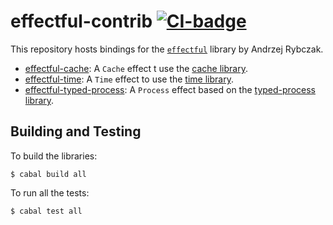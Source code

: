# effectful-contrib [![CI-badge][CI-badge]][CI-url]

This repository hosts bindings for the [`effectful`][effectful] library by Andrzej Rybczak.

* [effectful-cache](./effectful-cache): A `Cache` effect t use the [cache library][cache].
* [effectful-time](./effectful-time): A `Time` effect to use the [time library][time].
* [effectful-typed-process](./effectful-typed-process): A `Process` effect based on the [typed-process library][typed-process].

## Building and Testing

To build the libraries:

```
$ cabal build all
```

To run all the tests:

```
$ cabal test all
```

[effectful]: https://github.com/arybczak/effectful
[CI-badge]: https://img.shields.io/github/workflow/status/Kleidukos/effectful-contrib/CI?style=flat-square
[CI-url]: https://github.com/Kleidukos/effectful-contrib/actions
[cache]: https://hackage.haskell.org/package/cache
[time]: https://hackage.haskell.org/package/time
[typed-process]: https://hackage.haskell.org/package/typed-process
